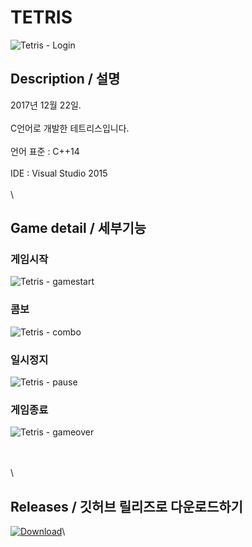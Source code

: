 # TETRIS

![Tetris - Login](https://user-images.githubusercontent.com/31683152/144607995-5121558d-b6d8-44a7-a9df-79b0bedb3c2a.gif)

## Description / 설명

2017년 12월 22일.\
\
C언어로 개발한 테트리스입니다.\
\
언어 표준 : C++14\
\
IDE : Visual Studio 2015\
\
\


## Game detail / 세부기능

### 게임시작

![Tetris - gamestart](https://user-images.githubusercontent.com/31683152/144607936-600bd819-e1d1-483a-ae84-da05e5722e27.gif)

### 콤보

![Tetris - combo](https://user-images.githubusercontent.com/31683152/144607950-1429ea4c-1a4c-4e54-9d6e-c0c8622f5320.gif)

### 일시정지

![Tetris - pause](https://user-images.githubusercontent.com/31683152/144607963-12c61264-4656-468d-8ac1-bdfb7bedb1d1.gif)

### 게임종료

![Tetris - gameover](https://user-images.githubusercontent.com/31683152/144607971-40966439-4660-4f61-bf5c-8af6662659fb.gif)

\
\
\


## Releases / 깃허브 릴리즈로 다운로드하기

[![Download](https://img.shields.io/github/v/release/DiligentP/Tetris?color=ffd700\&include\_prereleases\&label=DOWNLOAD%20RELEASE\&logo=github\&logoColor=green\&style=for-the-badge)](https://github.com/DiligentP/Tetris/releases)\
